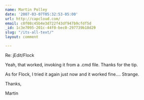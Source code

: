 ```yaml
---
name: Martin Polley
date: '2007-03-07T05:32:53-05:00'
url: http://capcloud.com/
email: c0f08c45b4e3d722f43df947b9cfdf5d
_id: 1c3e7095-201c-44f0-bec0-297739b18d29
slug: "/its-all-text/"
layout: comment

---
```


Re: jEdit/Flock

Yeah, that worked, invoking it from a .cmd file. Thanks for the tip.

As for Flock, I tried it again just now and it worked fine.... Strange.

Thanks,

Martin
